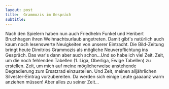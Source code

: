 ```yaml
---
layout: post
title:  Grammozis im Gespräch
subtitle:  
---
```


Nach den Spielern haben nun auch Friedhelm Funkel und Heribert Bruchhagen ihren Weihnachtsurlaub angetreten. Damit gibt's natürlich auch kaum noch lesenswerte Neuigkeiten von unserer Eintracht. Die Bild-Zeitung bringt heute Dimitrios Grammozis als mögliche Neuverpflichtung ins Gespräch. Das war's dann aber auch schon...Und so habe ich viel Zeit. Zeit, um die noch fehlenden Tabellen (1. Liga, Oberliga, Ewige Tabellen) zu erstellen. Zeit, um mich auf meine möglicherweise anstehende Degradierung zum Ersatzrad einzustellen. Und Zeit, meinen alljährlichen Silvester-Eintrag vorzubereiten. Da werden sich einige Leute gaaaanz warm anziehen müssen! Aber alles zu seiner Zeit...


